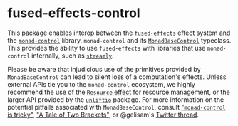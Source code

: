 # fused-effects-control

This package enables interop between the [`fused-effects`](https://github.com/fused-effects/fused-effects) effect system and the [`monad-control`](https://hackage.haskell.org/package/monad-control-1.0.2.3) library. `monad-control` and its [`MonadBaseControl`](https://hackage.haskell.org/package/monad-control-1.0.2.3/docs/Control-Monad-Trans-Control.html#g:4) typeclass. This provides the ability to use `fused-effects` with libraries that use `monad-control` internally, such as [`streamly`](https://hackage.haskell.org/package/streamly-0.6.0).

Please be aware that injudicious use of the primitives provided by `MonadBaseControl` can lead to silent loss of a computation's effects. Unless external APIs tie you to the `monad-control` ecosystem, we highly recommend the use of the [`Resource` effect](http://hackage.haskell.org/package/fused-effects-0.3.0.0/docs/Control-Effect-Resource.html) for resource management, or the larger API provided by the [`unliftio`](http://hackage.haskell.org/package/unliftio) package. For more information on the potential pitfalls associated with `MonadBaseControl`, consult ["`monad-control` is tricky"](http://blog.ezyang.com/2012/01/monadbasecontrol-is-unsound/), ["A Tale of Two Brackets"](https://www.fpcomplete.com/blog/2017/06/tale-of-two-brackets), or @gelisam's [Twitter thread](https://twitter.com/haskell_cat/status/1119317660087484418).
